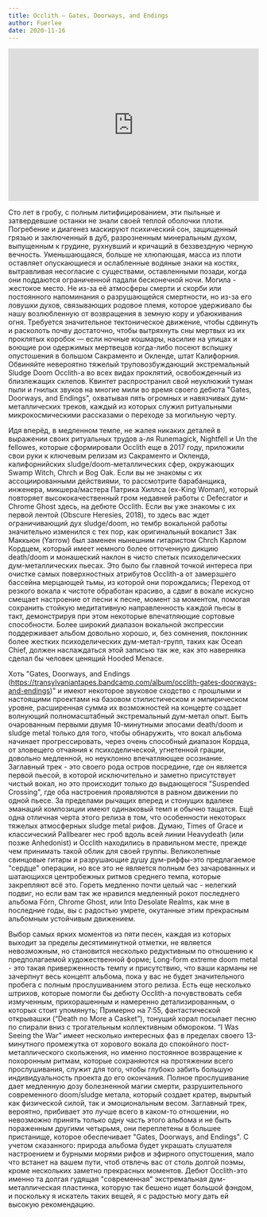 ```yaml
---
title: Occlith — Gates, Doorways, and Endings
author: Fuerlee
date: 2020-11-16
---
```


<iframe style="border: 0; width: 100%; height: 307px;" src="https://bandcamp.com/EmbeddedPlayer/album=1051549156/size=large/bgcol=ffffff/linkcol=0687f5/artwork=small/transparent=true/" seamless><a href="https://transylvaniantapes.bandcamp.com/album/occlith-gates-doorways-and-endings">OCCLITH - GATES, DOORWAYS, AND ENDINGS by OCCLITH</a></iframe>

Сто лет в гробу, с полным литифицированием, эти пыльные и затвердевшие останки не знали своей теплой оболочки плоти. Погребение и диагенез маскируют психический сон, защищенный грязью и заключенный в дуб, разрозненным минеральным духом, выпущенным к грудине, рухнувший и кричащий в беззвездную черную вечность. Уменьшающаяся, больше не хлюпающая, масса из плоти оставляет опускающиеся и ослабленные водяные знаки на костях, вытравливая несогласие с существами, оставленными позади, когда они поддаются ограниченной падали бесконечной ночи. Могила - жестокое место. Не из-за её атмосферы смерти и скорби или постоянного напоминания о разрушающейся смертности, но из-за его ловушки духов, связывающих родовое племя, которое удерживало бы нашу возлюбленную от возвращения в земную кору и убаюкивания огня. Требуется значительное тектоническое движение, чтобы сдвинуть и расколоть почву достаточно, чтобы вытряхнуть сны мертвых из их проклятых коробок — если ночные кошмары, насилие на улицах и воющие рои одержимых мертвецов когда-либо посеют вспышку опустошения в большом Сакраменто и Окленде, штат Калифорния. Обвиняйте невероятно тяжелый труповозбуждающий экстремальный Sludge Doom Occlith-а во всех видах проклятий, освобожденный из близлежащих склепов. Квинтет распространил свой неуклюжий туман пыли и гнилых звуков на многие мили во время своего дебюта "Gates, Doorways, and Endings", охватывая пять огромных и навязчивых дум-металлических треков, каждый из которых служил ритуальными микрокосмическими рассказами о переходе за могильную черту.

Идя вперёд, в медленном темпе, не жалея никаких деталей в выражении своих ритуальных трудов а-ля Runemagick, Nightfell и Un the fellowes, которые сформировали Occlith еще в 2017 году, приложили свои руки к ключевым релизам из Сакраменто и Окленда, калифорнийских sludge/doom-металлических сфер, окружающих Swamp Witch, Chrch и Bog Oak. Если вы не знакомы с их ассоциированными действиями, то рассмотрите барабанщика, инженера, микшера/мастера Патрика Хиллса (ex-King Woman), который повторяет высококачественный гром недавней работы с Defecrator и Chrome Ghost здесь, на дебюте Occlith. Если вы уже знакомы с их первой лентой (Obscure Heresies, 2018), то здесь вас ждет ограничивающий дух sludge/doom, но тембр вокальной работы значительно изменился с тех пор, как оригинальный вокалист Зак Маккьюн (Yarrow) был заменен нынешним гитаристом Chrch Карлом Кордцем, который имеет немного более отточенную дикцию death/doom и монашеский наклон в чисто спетых психоделических дум-металлических пьесах. Это было бы главной точкой интереса при очистке самых поверхностных атрибутов Occlith-а от замерзшего бассейна мерцающей тьмы, из которой они порождались; Переход от резкого вокала к чистоте обработан красиво, а сдвиг в вокале искусно смещает настроение от песни к песне, момент за моментом, помогая сохранить стойкую медитативную направленность каждой пьесы в такт, демонстрируя при этом некоторые впечатляющие сортовые способности. Более широкий диапазон вокальной экспрессии поддерживает альбом довольно хорошо, и, без сомнения, поклонник более жестких психоделических дум-метал-групп, таких как Ocean Chief, должен наслаждаться этой записью так же, как это наверняка сделал бы человек ценящий Hooded Menace.

Хоть "Gates, Doorways, and Endings (https://transylvaniantapes.bandcamp.com/album/occlith-gates-doorways-and-endings)" и имеют некоторое звуковое сходство с прошлыми и настоящими проектами на базовом стилистическом и эмпирическом уровне, расширенная сумма их возможностей на концерте создает волнующий полномасштабный экстремальный дум-метал опыт. Быть очарованным первыми двумя 10-минутными эпосами death/doom и sludge metal только для того, чтобы обнаружить, что вокал альбома начинает прогрессировать, через очень способный диапазон Кордца, от зловещего отчаяния к психоделической, угнетенной грации, довольно медленной, но неуклонно впечатляющее осознание. Заглавный трек - это своего рода остров посредине, где он является первой пьесой, в которой исключительно и заметно присутствует чистый вокал, но это происходит только до выдающегося "Suspended Crossing", где оба настроения проявляются в равном движении по одной пьесе. За пределами рычащих вперед и стонущих вдалеке эманаций композиции имеют одинаковый темп и обычно тащатся. Ещё одна отличная черта этого релиза в том, что особенности некоторых тяжелых атмосферных sludge metal рифов. Думаю, Times of Grace и классический Pallbearer нес гроб вдоль всей линии Heavydeath (или позже Anhedonist) и Occlith находились в правильном месте, прежде чем принимать такой облик для своей группы. Великолепные свинцовые гитары и разрушающие душу дум-риффы-это предлагаемое "сердце" операции, но все это не является полным без зачарованных и шатающихся центробежных ритмов среднего темпа, которые закрепляют всё это. Гореть медленно почти целый час - нелегкий подвиг, но если вам так же нравился медленный рокот последнего альбома Fórn, Chrome Ghost, или Into Desolate Realms, как мне в последние годы, вы с радостью умрете, окутанные этим прекрасным альбомным устойчивым движением.

Выбор самых ярких моментов из пяти песен, каждая из которых выходит за пределы десятиминутной отметки, не является невозможным, но становится несколько редуктивным по отношению к предполагаемой художественной форме; Long-form extreme doom metal - это такая приверженность темпу и присутствию, что ваши карманы не зачерпнут весь концепт альбома, пока у вас не будет значительного пробега с полным прослушиванием этого релиза. Есть еще несколько штрихов, которые помогли бы дебюту Occlith-а почувствовать себя измученным, прихорашенным и намеренно детализированным, о которых стоит упомянуть; Примерно на 7:55, фантастической открывашки (“Death no More a Casket”), тонущий хорал посылает песню по спирали вниз с трогательным коллективным обмороком. “I Was Seeing the War” имеет несколько интересных фаз в пределах своего 13-минутного промежутка от хорового вокала до спокойного пост-металлического скольжения, но именно постоянное возвращение к похоронным ритмам, которые сохраняются на протяжении всего прослушивания, служит для того, чтобы глубоко забить большую индивидуальность проекта до его окончания. Полное прослушивание дает медленную дозу болезненной магии смерти, разрушительного современного doom/sludge метала, который создает кратер, вырытый как физической силой, так и эмоциональным весом. Заглавный трек, вероятно, прибивает это лучше всего в каком-то отношении, но невозможно принять только одну часть этого альбома и не быть пораженным другими четырьмя, они переплетены в большее пристанище, которое обеспечивает "Gates, Doorways, and Endings". С учетом сказанного: природа альбома будет украшать слушателя настроением и бурными морями рифов и эфирного опустошения, мало что встанет на вашем пути, чтоб отвлечь вас от столь долгой поэмы, кроме нескольких заметно прекрасных моментов. Дебют Occlith-это именно та долгая гудящая "современная" экстремальная дум-металлическая пластинка, которую так бешено ищет большой фэндом, и поскольку я искатель таких вещей, я с радостью могу дать ей высокую рекомендацию.